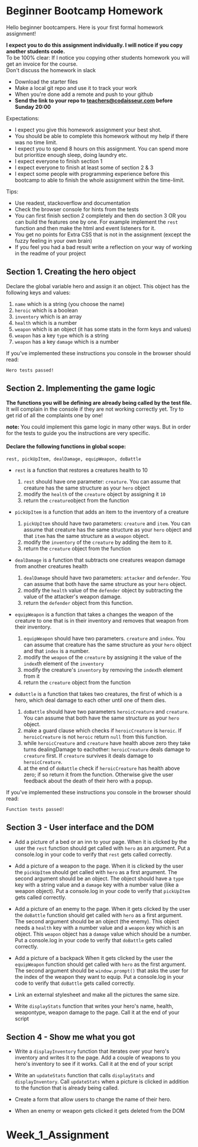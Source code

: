 # Beginner Bootcamp Homework

Hello beginner bootcampers. Here is your first formal homework  assignment!


**I expect you to do this assignment individually. I will notice if you copy another students code.**  
To be 100% clear: If I notice you copying other students homework you will get an invoice for the course.  
Don't discuss the homework in slack

- Download the starter files
- Make a local git repo and use it to track your work
- When you're done add a remote and push to your github
- **Send the link to your repo to teachers@codaisseur.com before Sunday 20:00**

Expectations:
- I expect you give this homework assignment your best shot.
- You should be able to complete this homework without my help if there was no time limit.
- I expect you to spend 8 hours on this assignment. You can spend more but prioritize enough sleep, doing laundry etc.
- I expect everyone to finish section 1
- I expect everyone to finish at least some of section 2 & 3
- I expect some people with programming experience before this bootcamp to able to finish the whole assignment within the time-limit.

Tips:
- Use readest, stackoverflow and documentation
- Check the browser console for hints from the tests
- You can first finish section 2 completely and then do section 3 OR you can build the features one by one. For example implement the `rest` function and then make the html and event listeners for it.
- You get no points for Extra CSS that is not in the assignment (except the fuzzy feeling in your own brain)
- If you feel you had a bad result write a reflection on your way of working in the readme of your project

## Section 1. Creating the hero object

Declare the global variable hero and assign it an object. This object has the following keys and values:

1. `name` which is a string (you choose the name)
2. `heroic` which is a boolean
3. `inventory` which is an array
4. `health` which is a number
5. `weapon` which is an object (it has some stats in the form keys and values)
6. `weapon` has a key `type` which is a string
7. `weapon` has a key `damage` which is a number

If you've implemented these instructions you console in the browser should read:

`Hero tests passed! `

## Section 2. Implementing the game logic

**The functions you will be defining are already being called by the test file.** It will complain in the console if they are not working correctly yet. Try to get rid of all the complaints one by one!

**note:** You could implement this game logic in many other ways. But in order for the tests to guide you the instructions are very specific.

#### Declare the following functions in global scope:

`rest, pickUpItem, dealDamage, equipWeapon, doBattle`

- `rest` is a function that restores a creatures health to 10
    1. `rest` should have one parameter: `creature`. You can assume that creature has the same structure as your `hero` object
    2. modify the `health` of the `creature` object by assigning it `10`
    3. return the `creature`object from the function

- `pickUpItem` is a function that adds an item to the inventory of a creature
    1. `pickUpItem` should have two parameters: `creature` and `item`. You can assume that creature has the same structure as your `hero` object and that `item` has the same structure as a `weapon` object.
    2. modify the `inventory` of the `creature` by adding the item to it.
    3. return the `creature` object from the function

- `dealDamage` is a function that subtracts one creatures weapon damage from another creatures health
    1. `dealDamage` should have two parameters: `attacker` and `defender`. You can assume that both have the same structure as your `hero` object.
    2. modify the `health` value of the `defender` object by subtracting the value of the attacker's weapon damage.
    3. return the `defender` object from this function.

- `equipWeapon` is a function that takes a changes the weapon of the creature to one that is in their inventory and removes that weapon from their inventory.
    1. `equipWeapon` should have two parameters. `creature` and `index`. You can assume that creature has the same structure as your `hero` object and that `index` is a number.
    2. modify the `weapon` of the `creature` by assigning it the value of the `index`th element of the `inventory`
    3. modify the creature's `inventory` by removing the `index`th element from it
    4. return the `creature` object from the function

- `doBattle` is a function that takes two creatures, the first of which is a hero, which deal damage to each other until one of them dies.
    1. `doBattle` should have two parameters `heroicCreature` and `creature`. You can assume that both have the same structure as your `hero` object.
    2. make a guard clause which checks if `heroicCreature` is `heroic`. If `heroicCreature` is not `heroic` return `null` from this function.
    3. while `heroicCreature` and `creature` have health above zero they take turns dealingDamage to eachother: `heroicCreature` deals damage to `creature` first. If `creature` survives it deals damage to `heroicCreature`.
    4. at the end of `doBattle` check if `heroicCreature` has health above zero; if so return it from the function. Otherwise give the user feedback about the death of their hero with a popup.

If you've implemented these instructions you console in the browser should read:

`Function tests passed! `

## Section 3 - User interface and the DOM

- Add a picture of a bed or an inn to your page. When it is clicked by the user the `rest` function should get called with `hero` as an argument. Put a console.log in your code to verify that `rest` gets called correctly.

- Add a picture of a weapon to the page. When it is clicked by the user the `pickUpItem` should get called with `hero` as a first argument. The second argument should be an object. The object should have a `type` key with a string value and a `damage` key with a number value (like a weapon object). Put a console.log in your code to verify that `pickUpItem` gets called correctly.

- Add a picture of an enemy to the page. When it gets clicked by the user the `doBattle` function should get called with `hero` as a first argument. The second argument should be an object (the enemy). This object needs a `health` key with a number value and a `weapon` key which is an object. This `weapon` object has a `damage` value which should be a number. Put a console.log in your code to verify that `doBattle` gets called correctly.

- Add a picture of a backpack When it gets clicked by the user the `equipWeapon` function should get called with `hero` as the first argument. The second argument should be `window.prompt()` that asks the user for the index of the weapon they want to equip. Put a console.log in your code to verify that `doBattle` gets called correctly.

- Link an external stylesheet and make all the pictures the same size.

- Write `displayStats` function that writes your hero's name, health, weapontype, weapon damage to the page. Call it at the end of your script

## Section 4 - Show me what you got

- Write a `displayInventory` function that iterates over your hero's inventory and writes it to the page. Add a couple of weapons to you hero's inventory to see if it works. Call it at the end of your script

- Write an `updateStats` function that calls `displayStats` and `displayInventory`. Call `updateStats` when a picture is clicked in addition to the function that is already being called.

- Create a form that allow users to change the name of their hero.

- When an enemy or weapon gets clicked it gets deleted from the DOM
# Week_1_Assignment
